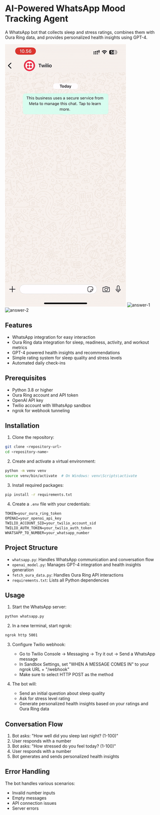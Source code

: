 # AI-Powered WhatsApp Mood Tracking Agent

A WhatsApp bot that collects sleep and stress ratings, combines them with Oura Ring data, and provides personalized health insights using GPT-4.

<img src="assets/demo.gif" width="400" alt="Demo">

<img src="assets/gpt_nano(2)" width="400" alt="answer-1">
<img src="assets/gpt_nano(3)" width="400" alt="answer-2">

## Features

- WhatsApp integration for easy interaction
- Oura Ring data integration for sleep, readiness, activity, and workout metrics
- GPT-4 powered health insights and recommendations
- Simple rating system for sleep quality and stress levels
- Automated daily check-ins

## Prerequisites

- Python 3.8 or higher
- Oura Ring account and API token
- OpenAI API key
- Twilio account with WhatsApp sandbox
- ngrok for webhook tunneling

## Installation

1. Clone the repository:
```bash
git clone <repository-url>
cd <repository-name>
```

2. Create and activate a virtual environment:
```bash
python -m venv venv
source venv/bin/activate  # On Windows: venv\Scripts\activate
```

3. Install required packages:
```bash
pip install -r requirements.txt
```

4. Create a `.env` file with your credentials:
```
TOKEN=your_oura_ring_token
OPENAI=your_openai_api_key
TWILIO_ACCOUNT_SID=your_twilio_account_sid
TWILIO_AUTH_TOKEN=your_twilio_auth_token
WHATSAPP_TO_NUMBER=your_whatsapp_number
```

## Project Structure

- `whatsapp.py`: Handles WhatsApp communication and conversation flow
- `openai_model.py`: Manages GPT-4 integration and health insights generation
- `fetch_oura_data.py`: Handles Oura Ring API interactions
- `requirements.txt`: Lists all Python dependencies

## Usage

1. Start the WhatsApp server:
```bash
python whatsapp.py
```

2. In a new terminal, start ngrok:
```bash
ngrok http 5001
```

3. Configure Twilio webhook:
   - Go to Twilio Console → Messaging → Try it out → Send a WhatsApp message
   - In Sandbox Settings, set "WHEN A MESSAGE COMES IN" to your ngrok URL + "/webhook"
   - Make sure to select HTTP POST as the method

4. The bot will:
   - Send an initial question about sleep quality
   - Ask for stress level rating
   - Generate personalized health insights based on your ratings and Oura Ring data

## Conversation Flow

1. Bot asks: "How well did you sleep last night? (1-100)"
2. User responds with a number
3. Bot asks: "How stressed do you feel today? (1-100)"
4. User responds with a number
5. Bot generates and sends personalized health insights

## Error Handling

The bot handles various scenarios:
- Invalid number inputs
- Empty messages
- API connection issues
- Server errors

 